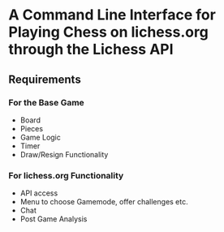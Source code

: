 # A Command Line Interface for Playing Chess on lichess.org through the Lichess API

## Requirements
### For the Base Game

* Board
* Pieces
* Game Logic
* Timer
* Draw/Resign Functionality

### For lichess.org Functionality

* API access
* Menu to choose Gamemode, offer challenges etc.
* Chat
* Post Game Analysis


